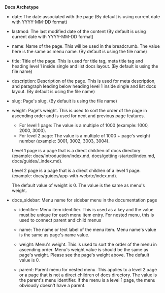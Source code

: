 **Docs Archetype**

- date: The date associated with the page (By default is using current date with YYYY-MM-DD format)

- lastmod: The last modified date of the content (By default is using current date with YYYY-MM-DD format)

- name: Name of the page. This will be used in the breadcrumb. The value here is the same as menu name. (By default is using the file name)

- title: Title of the page. This is used for title tag, meta title tag and heading level 1 inside single and list docs layout. (By default is using the file name)

- description: Description of the page. This is used for meta description, and paragraph leading below heading level 1 inside single and list docs layout. (By default is using the file name)

- slug: Page's slug. (By default is using the file name)

- weight: Page's weight. This is used to sort the order of the page in ascending order and is used for next and previous page features.
  - For level 1 page: The value is a multiple of 1000 (example: 1000, 2000, 3000).
  - For level 2 page: The value is a multiple of 1000 + page's weight number (example: 3001, 3002, 3003, 3004).

  Level 1 page is a page that is a direct children of docs directory (example: docs/introduction/index.md, docs/getting-started/index.md, docs/guides/_index.md).

  Level 2 page is a page that is a direct children of a level 1 page. (example: docs/guides/app-with-webrtc/index.md).

  The default value of weight is 0. The value is the same as menu's weight.

- docs_sidebar: Menu name for sidebar menu in the documentation page
    - identifier: Menu item identifier. This is used as a key and the value must be unique for each menu item entry. For nested menu, this is used to connect parent and child menus

    - name: The name or text label of the menu item. Menu name's value is the same as page's name value.

    - weight: Menu's weight. This is used to sort the order of the menu in ascending order. Menu's weight value is should be the same as page's weight. Please see the page's weight above. The default value is 0.

    - parent: Parent menu for nested menu. This applies to a level 2 page or a page that is not a direct children of docs directory. The value is the parent's menu identifier. If the menu is a level 1 page, the menu obviously doesn't have a parent.